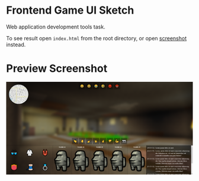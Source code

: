 # Frontend Game UI Sketch

Web application development tools task.

To see result open ```index.html``` from the root directory, or open [screenshot](screenshot.png) instead.

# Preview Screenshot

![Frontend game UI sketch screenshot.](screenshot.png)